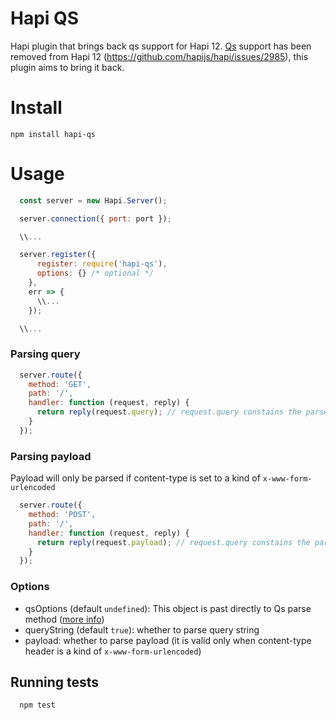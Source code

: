 # Hapi QS

Hapi plugin that brings back qs support for Hapi 12.
[Qs](https://github.com/ljharb/qs) support has been removed from Hapi 12 (https://github.com/hapijs/hapi/issues/2985), this plugin aims to bring it back.

Install
=======
```
npm install hapi-qs
```

Usage
=====
```javascript
  const server = new Hapi.Server();

  server.connection({ port: port });

  \\...

  server.register({
      register: require('hapi-qs'),
      options: {} /* optional */
    },
    err => {
      \\...
    });

  \\...
```

### Parsing query

```javascript
  server.route({
    method: 'GET',
    path: '/',
    handler: function (request, reply) {
      return reply(request.query); // request.query constains the parsed values
    }
  });
```

### Parsing payload
Payload will only be parsed if content-type is set to a kind of `x-www-form-urlencoded`

```javascript
  server.route({
    method: 'POST',
    path: '/',
    handler: function (request, reply) {
      return reply(request.payload); // request.query constains the parsed values
    }
  });
```

### Options
  * qsOptions (default `undefined`): This object is past directly to Qs parse method ([more info](https://github.com/ljharb/qs))
  * queryString (default `true`): whether to parse query string
  * payload: whether to parse payload (it is valid only when content-type header is a kind of `x-www-form-urlencoded`)


## Running tests
```
  npm test
```
